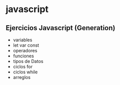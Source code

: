 # **javascript**

## **Ejercicios Javascript (Generation)**

- variables
- let var const
- operadores
- funciones
- tipos de Datos
- ciclos for
- ciclos while
- arreglos



